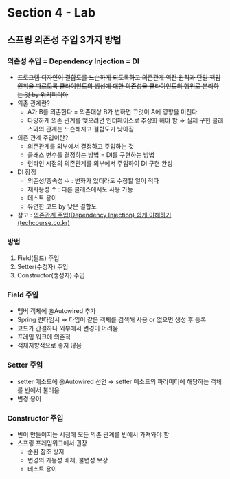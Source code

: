 # Section 4 - Lab

## 스프링 의존성 주입 3가지 방법

### 의존성 주입 = Dependency Injection = DI

- ~~프로그램 디자인이 결합도를 느슨하게 되도록하고 의존관계 역전 원칙과 단일 책임 원칙을 따르도록 클라이언트의 생성에 대한 의존성을 클라이언트의 행위로 분리하는 것 by 위키피디아~~
- 의존 관계란?
    - A가 B를 의존한다 = 의존대상 B가 변하면 그것이 A에 영향을 미친다
    - 다양하게 의존 관계를 맺으려면 인터페이스로 추상화 해야 함 ⇒ 실제 구현 클래스와의 관계는 느슨해지고 결합도가 낮아짐
- 의존 관계 주입이란?
    - 의존관계를 외부에서 결정하고 주입하는 것
    - 클래스 변수를 결정하는 방법 = DI를 구현하는 방법
    - 런타인 시점의 의존관계를 외부에서 주입하여 DI 구현 완성
- DI 장점
    - 의존성/종속성 ↓ : 변화가 있더라도 수정할 일이 적다
    - 재사용성 ↑ : 다른 클래스에서도 사용 가능
    - 테스트 용이
    - 유연한 코드 by 낮은 결합도
- 참고 : [의존관계 주입(Dependency Injection) 쉽게 이해하기 (techcourse.co.kr)](https://tecoble.techcourse.co.kr/post/2021-04-27-dependency-injection/)

### 방법

1. Field(필드) 주입
2. Setter(수정자) 주입
3. Constructor(생성자) 주입

### Field 주입

- 멤버 객체에 @Autowired 추가
- Spring 런타임시 ⇒ 타입이 같은 객체를 검색해 사용 or 없으면 생성 후 등록
- 코드가 간결하나 외부에서 변경이 어려움
- 프레임 워크에 의존적
- 객체지향적으로 좋지 않음

### Setter 주입

- setter 메소드에 @Autowired 선언 ⇒ setter 메소드의 파라미터에 해당하는 객체를 빈에서 불러옴
- 변경 용이

### Constructor 주입

- 빈이 만들어지는 시점에 모든 의존 관계를 빈에서 가져와야 함
- 스프링 프레임워크에서 권장
    - 순환 참조 방지
    - 변경의 가능성 배제, 불변성 보장
    - 테스트 용이

